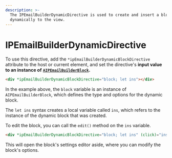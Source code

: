 ```yaml
---
description: >-
  The IPEmailBuilderDynamicDirective is used to create and insert a block
  dynamically to the view.
---
```


# IPEmailBuilderDynamicDirective

To use this directive, add the `*ipEmailBuilderDynamicBlockDirective` attribute to the host or current element, and set the directive's **input value to an instance of** [**`AIPEmailBuilderBlock`**](../blocks/aipemailbuilderblock.md)**.**

```html
<div *ipEmailBuilderDynamicBlockDirective="block; let ins"></div>
```

In the example above, the `block` variable is an instance of `AIPEmailBuilderBlock`, which defines the type and options for the dynamic block.&#x20;

The `let ins` syntax creates a local variable called `ins`, which refers to the instance of the dynamic block that was created.

To edit the block, you can call the `edit()` method on the `ins` variable.

```html
<div *ipEmailBuilderDynamicBlockDirective="block; let ins" (click)="ins.edit()"></div>
```

This will open the block's settings editor aside, where you can modify the block's options.

